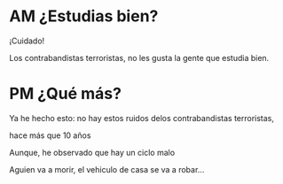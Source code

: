# AM ¿Estudias bien?

¡Cuidado!

Los contrabandistas terroristas, no les gusta la gente que estudia bien.

# PM ¿Qué más?

Ya he hecho esto: no hay estos ruidos delos contrabandistas terroristas, 

hace más que 10 años

Aunque, he observado que hay un ciclo malo

Aguien va a morir, el vehiculo de casa se va a robar...
